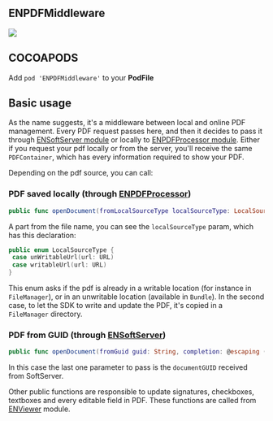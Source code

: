 ## ENPDFMiddleware

![](https://badgen.net/badge/stable/1.0.1/blue)

## COCOAPODS

Add `pod 'ENPDFMiddleware'` to your **PodFile**

## Basic usage

As the name suggests, it's a middleware between local and online PDF management. Every PDF request passes here, and then it decides to pass it through [ENSoftServer module](ENSoftServer/README.md) or locally to [ENPDFProcessor module](ENPDFProcessor/README.md). Either if you request your pdf locally or from the server, you'll receive the same `PDFContainer`, which has every information required to show your PDF.

Depending on the pdf source, you can call:

### PDF saved locally (through [ENPDFProcessor](ENPDFProcessor/README.md))

```swift
public func openDocument(fromLocalSourceType localSourceType: LocalSourceType, fileName: String, completion: @escaping (ENResponse<PDFContainer>) -> Void) {
```

A part from the file name, you can see the `localSourceType` param, which has this declaration:

```swift
public enum LocalSourceType {
 case unWritableUrl(url: URL)
 case writableUrl(url: URL)
}
```

This enum asks if the pdf is already in a writable location (for instance in `FileManager`), or in an unwritable location (available in `Bundle`). In the second case, to let the SDK to write and update the PDF, it's copied in a `FileManager` directory.

### PDF from GUID (through [ENSoftServer](ENSoftServer/README.md))

```swift
public func openDocument(fromGuid guid: String, completion: @escaping (ENResponse<PDFContainer>) -> Void) {
```

In this case the last one parameter to pass is the `documentGUID` received from SoftServer.

Other public functions are responsible to update signatures, checkboxes, textboxes and every editable field in PDF. These functions are called from [ENViewer](ENViewer/README.md) module.

